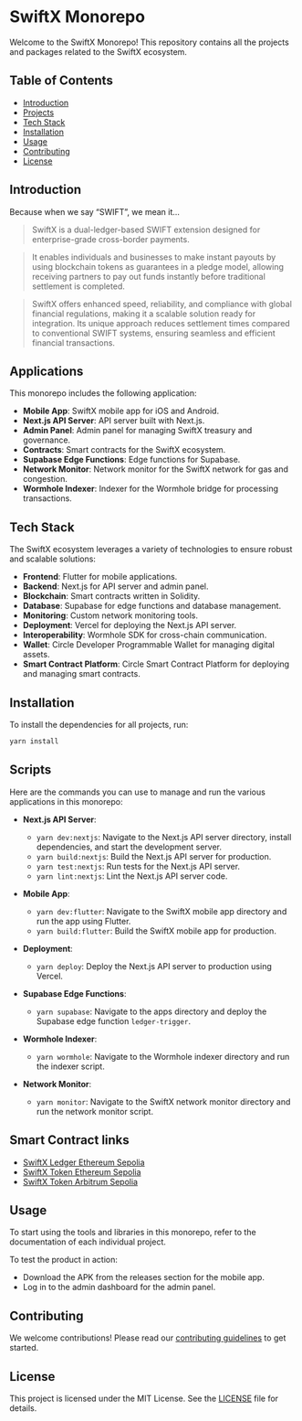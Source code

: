 # SwiftX Monorepo
Welcome to the SwiftX Monorepo! This repository contains all the projects and packages related to the SwiftX ecosystem.

## Table of Contents

- [Introduction](#introduction)
- [Projects](#applications)
- [Tech Stack](#tech-stack)
- [Installation](#installation)
- [Usage](#usage)
- [Contributing](#contributing)
- [License](#license)

## Introduction

Because when we say “SWIFT”, we mean it…

> SwiftX is a dual-ledger-based SWIFT extension designed for enterprise-grade cross-border payments. 

> It enables individuals and businesses to make instant payouts by using blockchain tokens as guarantees in a pledge model, allowing receiving partners to pay out funds instantly before traditional settlement is completed. 

> SwiftX offers enhanced speed, reliability, and compliance with global financial regulations, making it a scalable solution ready for integration. Its unique approach reduces settlement times compared to conventional SWIFT systems, ensuring seamless and efficient financial transactions.

## Applications

This monorepo includes the following application:

- **Mobile App**: SwiftX mobile app for iOS and Android.
- **Next.js API Server**: API server built with Next.js.
- **Admin Panel**: Admin panel for managing SwiftX treasury and governance.
- **Contracts**: Smart contracts for the SwiftX ecosystem.
- **Supabase Edge Functions**: Edge functions for Supabase.
- **Network Monitor**: Network monitor for the SwiftX network for gas and congestion.
- **Wormhole Indexer**: Indexer for the Wormhole bridge for processing transactions.

## Tech Stack

The SwiftX ecosystem leverages a variety of technologies to ensure robust and scalable solutions:

- **Frontend**: Flutter for mobile applications.
- **Backend**: Next.js for API server and admin panel.
- **Blockchain**: Smart contracts written in Solidity.
- **Database**: Supabase for edge functions and database management.
- **Monitoring**: Custom network monitoring tools.
- **Deployment**: Vercel for deploying the Next.js API server.
- **Interoperability**: Wormhole SDK for cross-chain communication.
- **Wallet**: Circle Developer Programmable Wallet for managing digital assets.
- **Smart Contract Platform**: Circle Smart Contract Platform for deploying and managing smart contracts.

## Installation

To install the dependencies for all projects, run:

```bash
yarn install
```

## Scripts

Here are the commands you can use to manage and run the various applications in this monorepo:

- **Next.js API Server**:
    - `yarn dev:nextjs`: Navigate to the Next.js API server directory, install dependencies, and start the development server.
    - `yarn build:nextjs`: Build the Next.js API server for production.
    - `yarn test:nextjs`: Run tests for the Next.js API server.
    - `yarn lint:nextjs`: Lint the Next.js API server code.

- **Mobile App**:
    - `yarn dev:flutter`: Navigate to the SwiftX mobile app directory and run the app using Flutter.
    - `yarn build:flutter`: Build the SwiftX mobile app for production.

- **Deployment**:
    - `yarn deploy`: Deploy the Next.js API server to production using Vercel.

- **Supabase Edge Functions**:
    - `yarn supabase`: Navigate to the apps directory and deploy the Supabase edge function `ledger-trigger`.

- **Wormhole Indexer**:
    - `yarn wormhole`: Navigate to the Wormhole indexer directory and run the indexer script.

- **Network Monitor**:
    - `yarn monitor`: Navigate to the SwiftX network monitor directory and run the network monitor script.

## Smart Contract links
- [SwiftX Ledger Ethereum Sepolia](https://sepolia.etherscan.io/address/0x6a6da2f286e27bf8aabbfbfde3251dd02188c89d)
- [SwiftX Token Ethereum Sepolia](https://sepolia.etherscan.io/address/0x4648d6c6c3705d7bb85783d8f85570ba8a0ff23e)
- [SwiftX Token Arbitrum Sepolia](https://sepolia.arbiscan.io/address/0xa88e420bba06379bd7872939ff510e2e3ea62f4a)

## Usage

To start using the tools and libraries in this monorepo, refer to the documentation of each individual project.

To test the product in action:
- Download the APK from the releases section for the mobile app.
- Log in to the admin dashboard for the admin panel.

## Contributing

We welcome contributions! Please read our [contributing guidelines](CONTRIBUTING.md) to get started.

## License

This project is licensed under the MIT License. See the [LICENSE](LICENSE) file for details.